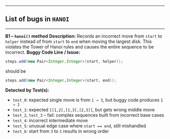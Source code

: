 
---

## **List of bugs in `HANOI`**

---

**B1 – `hanoi()` method**
**Description:** Records an incorrect move from `start` to `helper` instead of from `start` to `end` when moving the largest disk. This violates the Tower of Hanoi rules and causes the entire sequence to be incorrect.
**Buggy Code Line / Issue:**

```java
steps.add(new Pair<Integer,Integer>(start, helper));
```

should be

```java
steps.add(new Pair<Integer,Integer>(start, end));
```

**Detected by Test(s):**

* `test_0`: expected single move is from `1 → 3`, but buggy code produces `1 → 2`
* `test_1`: expected `[[1,2],[1,3],[2,3]]`, but gets wrong middle move
* `test_2`, `test_3` – fail: complex sequences built from incorrect base cases
* `test_4`: incorrect intermediate move
* `test_5`: unusual edge case where `start == end`, still mishandled
* `test_6`: start from `3` to `1` results in wrong order
